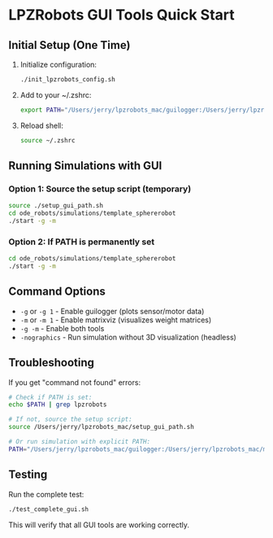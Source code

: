 # LPZRobots GUI Tools Quick Start

## Initial Setup (One Time)

1. Initialize configuration:
   ```bash
   ./init_lpzrobots_config.sh
   ```

2. Add to your ~/.zshrc:
   ```bash
   export PATH="/Users/jerry/lpzrobots_mac/guilogger:/Users/jerry/lpzrobots_mac/matrixviz:$PATH"
   ```

3. Reload shell:
   ```bash
   source ~/.zshrc
   ```

## Running Simulations with GUI

### Option 1: Source the setup script (temporary)
```bash
source ./setup_gui_path.sh
cd ode_robots/simulations/template_sphererobot
./start -g -m
```

### Option 2: If PATH is permanently set
```bash
cd ode_robots/simulations/template_sphererobot
./start -g -m
```

## Command Options

- `-g` or `-g 1` - Enable guilogger (plots sensor/motor data)
- `-m` or `-m 1` - Enable matrixviz (visualizes weight matrices)
- `-g -m` - Enable both tools
- `-nographics` - Run simulation without 3D visualization (headless)

## Troubleshooting

If you get "command not found" errors:
```bash
# Check if PATH is set:
echo $PATH | grep lpzrobots

# If not, source the setup script:
source /Users/jerry/lpzrobots_mac/setup_gui_path.sh

# Or run simulation with explicit PATH:
PATH="/Users/jerry/lpzrobots_mac/guilogger:/Users/jerry/lpzrobots_mac/matrixviz:$PATH" ./start -g -m
```

## Testing

Run the complete test:
```bash
./test_complete_gui.sh
```

This will verify that all GUI tools are working correctly.